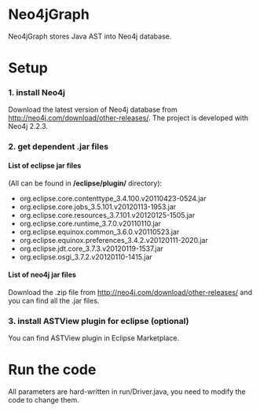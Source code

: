 # Neo4jGraph

Neo4jGraph stores Java AST into Neo4j database.

# Setup

### 1. install Neo4j

Download the latest version of Neo4j database from http://neo4j.com/download/other-releases/. 
The project is developed with Neo4j 2.2.3. 

### 2. get dependent .jar files

#### List of eclipse jar files 

(All can be found in **/eclipse/plugin/** directory):

+ org.eclipse.core.contenttype_3.4.100.v20110423-0524.jar
+ org.eclipse.core.jobs_3.5.101.v20120113-1953.jar
+ org.eclipse.core.resources_3.7.101.v20120125-1505.jar
+ org.eclipse.core.runtime_3.7.0.v20110110.jar
+ org.eclipse.equinox.common_3.6.0.v20110523.jar
+ org.eclipse.equinox.preferences_3.4.2.v20120111-2020.jar
+ org.eclipse.jdt.core_3.7.3.v20120119-1537.jar
+ org.eclipse.osgi_3.7.2.v20120110-1415.jar

#### List of neo4j jar files

Download the .zip file from http://neo4j.com/download/other-releases/ and you can
find all the .jar files.

### 3. install ASTView plugin for eclipse (optional)

You can find ASTView plugin in Eclipse Marketplace.

# Run the code

All parameters are hard-written in run/Driver.java, you need to modify the code to change them.


